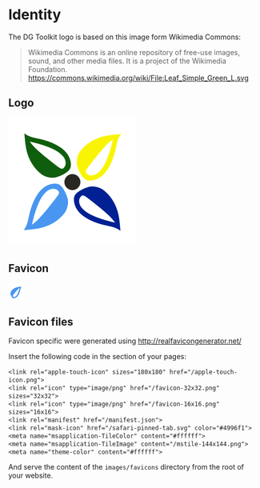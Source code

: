 
# Identity
The DG Toolkit logo is based on this image form Wikimedia Commons:
> Wikimedia Commons is an online repository of free-use images, sound, and other media files. It is a project of the Wikimedia Foundation.
> https://commons.wikimedia.org/wiki/File:Leaf_Simple_Green_L.svg

## Logo
![DT Toolkit logo](./images/raster/toolkit-logo-0256.png)


## Favicon
![DT Toolkit favicon](./images/raster/toolkit-favicon-0032.png)


## Favicon files
Favicon specific were generated using http://realfavicongenerator.net/

Insert the following code in the <head> section of your pages:
```
<link rel="apple-touch-icon" sizes="180x180" href="/apple-touch-icon.png">
<link rel="icon" type="image/png" href="/favicon-32x32.png" sizes="32x32">
<link rel="icon" type="image/png" href="/favicon-16x16.png" sizes="16x16">
<link rel="manifest" href="/manifest.json">
<link rel="mask-icon" href="/safari-pinned-tab.svg" color="#4996f1">
<meta name="msapplication-TileColor" content="#ffffff">
<meta name="msapplication-TileImage" content="/mstile-144x144.png">
<meta name="theme-color" content="#ffffff">
```
And serve the content of the  `images/favicons` directory from the root of your website.
